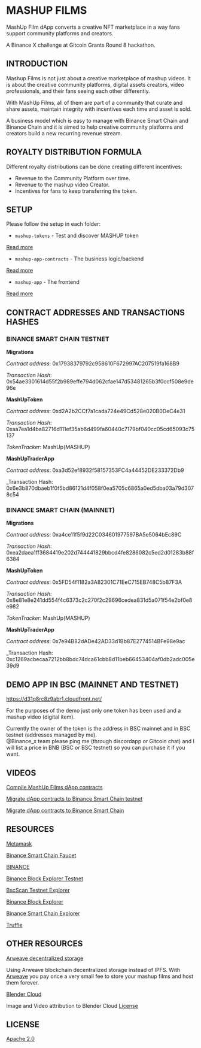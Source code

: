 # MASHUP FILMS

MashUp Film dApp converts a creative NFT marketplace in a way fans support community platforms and creators.

A Binance X challenge at Gitcoin Grants Round 8 hackathon.


## INTRODUCTION

Mashup Films is not just about a creative marketplace of mashup videos.
It is about the creative community platforms, digital assets creators, video professionals, and their fans seeing each other differently.

With MashUp Films, all of them are part of a community that curate and share assets, maintain integrity with incentives each time and asset is sold.

A business model which is easy to manage with Binance Smart Chain and Binance Chain and it is aimed to help creative community platforms and creators build a new recurring revenue stream.


## ROYALTY DISTRIBUTION FORMULA

Different royalty distributions can be done creating different incentives:
- Revenue to the Community Platform over time.
- Revenue to the mashup video Creator.
- Incentives for fans to keep transferring the token.


## SETUP

Please follow the setup in each folder:
- `mashup-tokens` - Test and discover MASHUP token

[Read more](https://github.com/ivanmolto/mashup-films/tree/main/mashup-tokens)

- `mashup-app-contracts` - The business logic/backend

[Read more](https://github.com/ivanmolto/mashup-films/tree/main/mashup-app-contracts)

- `mashup-app` - The frontend

[Read more](https://github.com/ivanmolto/mashup-films/tree/main/mashup-app)


## CONTRACT ADDRESSES AND TRANSACTIONS HASHES

### BINANCE SMART CHAIN TESTNET

**Migrations**

_Contract address_: 0x17938379792c958610F672997AC207519fa168B9

_Transaction Hash_: 0x54ae3301614d55f2b989effe794d062cfae147d53481265b3f0ccf508e9de96e

**MashUpToken**

_Contract address_: 0xd2A2b2CCf7a1cada724e49Cd528e020B0DeC4e31

_Transaction Hash_: 0xaa7ea1d4ba82716d111ef35ab6d499fa60440c7179bf040cc05cd65093c75137

_TokenTracker_: MashUp(MASHUP)

**MashUpTraderApp** 

_Contract address_: 0xa3d52ef8932f58157353FC4a44452DE233372Db9

_Transaction Hash: 0x6e3b870dbaeb1f0f5bd86121d4f058f0ea5705c6865a0ed5dba03a79d3078c54

### BINANCE SMART CHAIN (MAINNET)

**Migrations**

_Contract address_: 0xa4ce11f5f9d22C034601977597BA5e5064bEc89C

_Transaction Hash_: 0xea2daea1ff3684419e202d744441829bbcd4fe8286082c5ed2d01283b88f6384

**MashUpToken**

_Contract address_: 0x5FD54f1182a3A82301C71EeC715EB748C5b87F3A

_Transaction Hash_: 0x8e81e8e241dd554f4c6373c2c270f2c29696cedea831d5a071f54e2bf0e8e982

_TokenTracker_: MashUp(MASHUP)

**MashUpTraderApp** 

_Contract address_: 0x7e94B82dADe42AD33d1Bb87E2774514BFe98e9ac

_Transaction Hash: 0xc1269acbecaa7212bb8bdc74dca61cbb8d11beb66453404af0db2adc005e39d9


## DEMO APP IN BSC (MAINNET AND TESTNET)

https://d31q8rc8z9abr1.cloudfront.net/

For the purposes of the demo just only one token has been used and a mashup video (digital item).

Currently the owner of the token is the address in BSC mainnet and  in BSC testnet (addresses managed by me).  
@Binance_x team please ping me (through discordapp or Gitcoin chat) and I will list a price in BNB (BSC or BSC testnet) so you can purchase it if you want.


## VIDEOS


[Compile MashUp Films dApp contracts](https://youtu.be/THE26eC3Eos)

[Migrate dApp contracts to Binance Smart Chain testnet](https://youtu.be/qEKr2r_Ow7I)

[Migrate dApp contracts to Binance Smart Chain](https://youtu.be/R7uKqRkBaVY)


## RESOURCES

[Metamask](https://metamask.io)

[Binance Smart Chain Faucet](https://testnet.binance.org/faucet-smart)

[BINANCE](https://binance.com/en)

[Binance Block Explorer Testnet](https://explorer.binance.org/smart-testnet)

[BscScan Testnet Explorer](https://testnet.bscscan.com)

[Binance Block Explorer](https://explorer.binance.org/smart)

[Binance Smart Chain Explorer](https://bscscan.com/)

[Truffle](https://www.trufflesuite.com)


## OTHER RESOURCES

[Arweave decentralized storage](https://arweave.org)

Using Arweave blockchain decentralized storage instead of IPFS.
With [Arweave](https://arweave.org) you pay once a very small fee to store your mashup films and host them forever.

[Blender Cloud](https://cloud.blender.org/welcome/)

Image and Video attribution to Blender Cloud [License](https://creativecommons.org/licenses/by/4.0/)


## LICENSE

[Apache 2.0](https://github.com/ivanmolto/mashup-films/blob/main/LICENSE)
